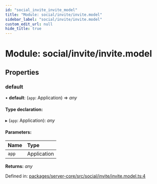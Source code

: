 ```yaml
---
id: "social_invite_invite_model"
title: "Module: social/invite/invite.model"
sidebar_label: "social/invite/invite.model"
custom_edit_url: null
hide_title: true
---
```


# Module: social/invite/invite.model

## Properties

### default

• **default**: (`app`: Application) => *any*

#### Type declaration:

▸ (`app`: Application): *any*

#### Parameters:

| Name | Type |
| :------ | :------ |
| `app` | Application |

**Returns:** *any*

Defined in: [packages/server-core/src/social/invite/invite.model.ts:4](https://github.com/xr3ngine/xr3ngine/blob/2d83606b6/packages/server-core/src/social/invite/invite.model.ts#L4)
